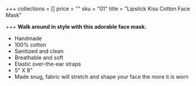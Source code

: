 +++
collections = []
price = ""
sku = "01"
title = "Lipstick Kiss Cotton Face Mask"

+++
**Walk around in style with this adorable face mask.**

* Handmade
* 100% cotton
* Sanitized and clean
* Breathable and soft
* Elastic over-the-ear straps
* 5" X 8"
* Made snug, fabric will stretch and shape your face the more it is worn